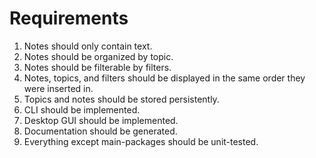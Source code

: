 # Requirements

1. Notes should only contain text.
2. Notes should be organized by topic.
3. Notes should be filterable by filters.
4. Notes, topics, and filters should be displayed in the same order they were
   inserted in.
5. Topics and notes should be stored persistently.
6. CLI should be implemented.
7. Desktop GUI should be implemented.
8. Documentation should be generated.
9. Everything except main-packages should be unit-tested.
